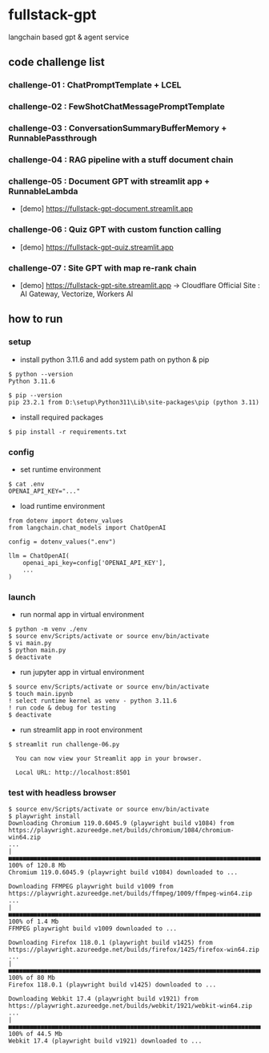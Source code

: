# fullstack-gpt

langchain based gpt & agent service

## code challenge list

### challenge-01 : ChatPromptTemplate + LCEL

### challenge-02 : FewShotChatMessagePromptTemplate

### challenge-03 : ConversationSummaryBufferMemory + RunnablePassthrough

### challenge-04 : RAG pipeline with a stuff document chain

### challenge-05 : Document GPT with streamlit app + RunnableLambda

-   [demo] https://fullstack-gpt-document.streamlit.app

### challenge-06 : Quiz GPT with custom function calling

-   [demo] https://fullstack-gpt-quiz.streamlit.app

### challenge-07 : Site GPT with map re-rank chain

-   [demo] https://fullstack-gpt-site.streamlit.app
    -> Cloudflare Official Site : AI Gateway, Vectorize, Workers AI

## how to run

### setup

-   install python 3.11.6 and add system path on python & pip

```
$ python --version
Python 3.11.6

$ pip --version
pip 23.2.1 from D:\setup\Python311\Lib\site-packages\pip (python 3.11)

```

-   install required packages

```
$ pip install -r requirements.txt
```

### config

-   set runtime environment

```
$ cat .env
OPENAI_API_KEY="..."
```

-   load runtime environment

```
from dotenv import dotenv_values
from langchain.chat_models import ChatOpenAI

config = dotenv_values(".env")

llm = ChatOpenAI(
    openai_api_key=config['OPENAI_API_KEY'],
    ...
)
```

### launch

-   run normal app in virtual environment

```
$ python -m venv ./env
$ source env/Scripts/activate or source env/bin/activate
$ vi main.py
$ python main.py
$ deactivate
```

-   run jupyter app in virtual environment

```
$ source env/Scripts/activate or source env/bin/activate
$ touch main.ipynb
! select runtime kernel as venv - python 3.11.6
! run code & debug for testing
$ deactivate
```

-   run streamlit app in root environment

```
$ streamlit run challenge-06.py

  You can now view your Streamlit app in your browser.

  Local URL: http://localhost:8501
```

### test with headless browser

```
$ source env/Scripts/activate or source env/bin/activate
$ playwright install
Downloading Chromium 119.0.6045.9 (playwright build v1084) from https://playwright.azureedge.net/builds/chromium/1084/chromium-win64.zip
...
|■■■■■■■■■■■■■■■■■■■■■■■■■■■■■■■■■■■■■■■■■■■■■■■■■■■■■■■■■■■■■■■■■■■■■■■■■■■■■■■■| 100% of 120.8 Mb
Chromium 119.0.6045.9 (playwright build v1084) downloaded to ...

Downloading FFMPEG playwright build v1009 from https://playwright.azureedge.net/builds/ffmpeg/1009/ffmpeg-win64.zip
...
|■■■■■■■■■■■■■■■■■■■■■■■■■■■■■■■■■■■■■■■■■■■■■■■■■■■■■■■■■■■■■■■■■■■■■■■■■■■■■■■■| 100% of 1.4 Mb
FFMPEG playwright build v1009 downloaded to ...

Downloading Firefox 118.0.1 (playwright build v1425) from https://playwright.azureedge.net/builds/firefox/1425/firefox-win64.zip
...
|■■■■■■■■■■■■■■■■■■■■■■■■■■■■■■■■■■■■■■■■■■■■■■■■■■■■■■■■■■■■■■■■■■■■■■■■■■■■■■■■| 100% of 80 Mb
Firefox 118.0.1 (playwright build v1425) downloaded to ...

Downloading Webkit 17.4 (playwright build v1921) from https://playwright.azureedge.net/builds/webkit/1921/webkit-win64.zip
...
|■■■■■■■■■■■■■■■■■■■■■■■■■■■■■■■■■■■■■■■■■■■■■■■■■■■■■■■■■■■■■■■■■■■■■■■■■■■■■■■■| 100% of 44.5 Mb
Webkit 17.4 (playwright build v1921) downloaded to ...
```
